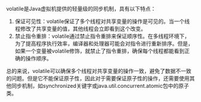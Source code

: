 volatile是Java虚拟机提供的轻量级的同步机制，具有以下特点：

1. 保证可见性：volatile保证了多个线程对共享变量的操作是可见的。当一个线程修改了共享变量的值，其他线程会立即看到这个改变。
2. 禁止指令重排：volatile通过禁止指令重排来保证顺序性。在多线程环境下，为了提高程序执行效率，编译器和处理器可能会对指令进行重新排序。但是，如果一个变量被volatile修饰，就禁止了指令重排，确保每个线程都能看到正确的操作顺序。

总的来说，volatile可以确保多个线程对共享变量的操作一致，避免了数据不一致的问题。但是它不能保证原子性，因此对于需要保证原子性的操作，还需要使用其他同步机制，如synchronized关键字或java.util.concurrent.atomic包中的原子类。
